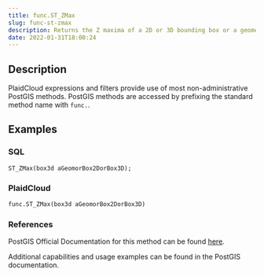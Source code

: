 ```yaml
---
title: func.ST_ZMax
slug: func-st-zmax
description: Returns the Z maxima of a 2D or 3D bounding box or a geometry
date: 2022-01-31T18:00:24
---
```



## Description


PlaidCloud expressions and filters provide use of most non-administrative PostGIS methods. PostGIS methods are accessed by prefixing the standard method name with `func.`.



## Examples


### SQL



```
ST_ZMax(box3d aGeomorBox2DorBox3D);
```


### PlaidCloud



```python
func.ST_ZMax(box3d aGeomorBox2DorBox3D)
```


### References


PostGIS Official Documentation for this method can be found [here](https://postgis.net/docs/manual-3.1/ST_ZMax.html).



Additional capabilities and usage examples can be found in the PostGIS documentation.

